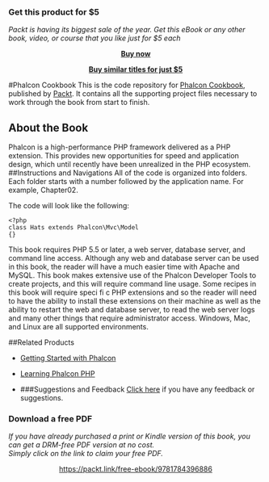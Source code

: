 
### Get this product for $5

<i>Packt is having its biggest sale of the year. Get this eBook or any other book, video, or course that you like just for $5 each</i>


<b><p align='center'>[Buy now](https://packt.link/9781784396886)</p></b>


<b><p align='center'>[Buy similar titles for just $5](https://subscription.packtpub.com/search)</p></b>


#Phalcon Cookbook
This is the code repository for [Phalcon Cookbook](https://www.packtpub.com/web-development/phalcon-cookbook?utm_source=github&utm_medium=repository&utm_campaign=9781784396886), published by [Packt](www.packtpub.com). It contains all the supporting project files necessary to work through the book from start to finish.
## About the Book
Phalcon is a high-performance PHP framework delivered as a PHP extension. This provides new opportunities for speed and application design, which until recently have been unrealized in the PHP ecosystem.
##Instructions and Navigations
All of the code is organized into folders. Each folder starts with a number followed by the application name. For example, Chapter02.



The code will look like the following:
```
<?php
class Hats extends Phalcon\Mvc\Model
{}
```

This book requires PHP 5.5 or later, a web server, database server, and command line access.
Although any web and database server can be used in this book, the reader will have a much
easier time with Apache and MySQL. This book makes extensive use of the Phalcon Developer
Tools to create projects, and this will require command line usage. Some recipes in this book
will require speci fi c PHP extensions and so the reader will need to have the ability to install
these extensions on their machine as well as the ability to restart the web and database
server, to read the web server logs and many other things that require administrator access.
Windows, Mac, and Linux are all supported environments.

##Related Products
* [Getting Started with Phalcon](https://www.packtpub.com/web-development/getting-started-phalcon?utm_source=github&utm_medium=repository&utm_campaign=9781783287673)

* [Learning Phalcon PHP](https://www.packtpub.com/web-development/learning-phalcon-php?utm_source=github&utm_medium=repository&utm_campaign=9781783555093)

* []()
###Suggestions and Feedback
[Click here](https://docs.google.com/forms/d/e/1FAIpQLSe5qwunkGf6PUvzPirPDtuy1Du5Rlzew23UBp2S-P3wB-GcwQ/viewform) if you have any feedback or suggestions.
### Download a free PDF

 <i>If you have already purchased a print or Kindle version of this book, you can get a DRM-free PDF version at no cost.<br>Simply click on the link to claim your free PDF.</i>
<p align="center"> <a href="https://packt.link/free-ebook/9781784396886">https://packt.link/free-ebook/9781784396886 </a> </p>